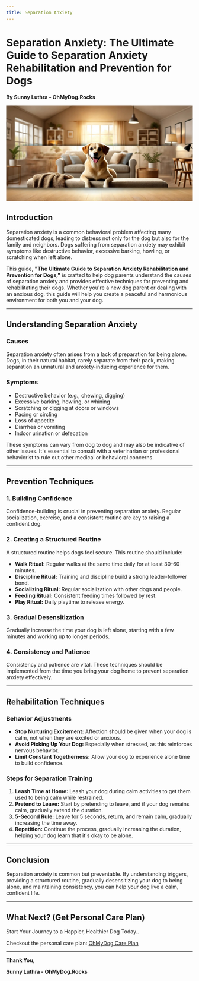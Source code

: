 ```yaml
---
title: Separation Anxiety
---
```

# Separation Anxiety: The Ultimate Guide to Separation Anxiety Rehabilitation and Prevention for Dogs

**By Sunny Luthra - OhMyDog.Rocks** 

![Separation Anxiety](../../static/img/Separation-anxiety-guide-cover.jpg)  

## Introduction

Separation anxiety is a common behavioral problem affecting many domesticated dogs, leading to distress not only for the dog but also for the family and neighbors. Dogs suffering from separation anxiety may exhibit symptoms like destructive behavior, excessive barking, howling, or scratching when left alone.

This guide, **"The Ultimate Guide to Separation Anxiety Rehabilitation and Prevention for Dogs,"** is crafted to help dog parents understand the causes of separation anxiety and provides effective techniques for preventing and rehabilitating their dogs. Whether you're a new dog parent or dealing with an anxious dog, this guide will help you create a peaceful and harmonious environment for both you and your dog.

---

## Understanding Separation Anxiety

### Causes

Separation anxiety often arises from a lack of preparation for being alone. Dogs, in their natural habitat, rarely separate from their pack, making separation an unnatural and anxiety-inducing experience for them.

### Symptoms

- Destructive behavior (e.g., chewing, digging)
- Excessive barking, howling, or whining
- Scratching or digging at doors or windows
- Pacing or circling
- Loss of appetite
- Diarrhea or vomiting
- Indoor urination or defecation

These symptoms can vary from dog to dog and may also be indicative of other issues. It's essential to consult with a veterinarian or professional behaviorist to rule out other medical or behavioral concerns.

---

## Prevention Techniques

### 1. Building Confidence

Confidence-building is crucial in preventing separation anxiety. Regular socialization, exercise, and a consistent routine are key to raising a confident dog.

### 2. Creating a Structured Routine

A structured routine helps dogs feel secure. This routine should include:

- **Walk Ritual:** Regular walks at the same time daily for at least 30-60 minutes.
- **Discipline Ritual:** Training and discipline build a strong leader-follower bond.
- **Socializing Ritual:** Regular socialization with other dogs and people.
- **Feeding Ritual:** Consistent feeding times followed by rest.
- **Play Ritual:** Daily playtime to release energy.

### 3. Gradual Desensitization

Gradually increase the time your dog is left alone, starting with a few minutes and working up to longer periods.

### 4. Consistency and Patience

Consistency and patience are vital. These techniques should be implemented from the time you bring your dog home to prevent separation anxiety effectively.

---

## Rehabilitation Techniques

### Behavior Adjustments

- **Stop Nurturing Excitement:** Affection should be given when your dog is calm, not when they are excited or anxious.
- **Avoid Picking Up Your Dog:** Especially when stressed, as this reinforces nervous behavior.
- **Limit Constant Togetherness:** Allow your dog to experience alone time to build confidence.

### Steps for Separation Training

1. **Leash Time at Home:** Leash your dog during calm activities to get them used to being calm while restrained.
2. **Pretend to Leave:** Start by pretending to leave, and if your dog remains calm, gradually extend the duration.
3. **5-Second Rule:** Leave for 5 seconds, return, and remain calm, gradually increasing the time away.
4. **Repetition:** Continue the process, gradually increasing the duration, helping your dog learn that it's okay to be alone.

---

## Conclusion

Separation anxiety is common but preventable. By understanding triggers, providing a structured routine, gradually desensitizing your dog to being alone, and maintaining consistency, you can help your dog live a calm, confident life.

---

## What Next? (Get Personal Care Plan)

Start Your Journey to a Happier, Healthier Dog Today..

Checkout the personal care plan: [OhMyDog Care Plan](https://ohmydog.rocks/care)

---

**Thank You,**

**Sunny Luthra - OhMyDog.Rocks**  